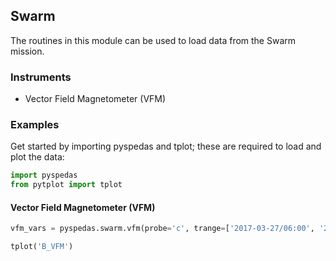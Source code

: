 ## Swarm
The routines in this module can be used to load data from the Swarm mission. 

### Instruments
- Vector Field Magnetometer (VFM)

### Examples
Get started by importing pyspedas and tplot; these are required to load and plot the data:

```python
import pyspedas
from pytplot import tplot
```

#### Vector Field Magnetometer (VFM)

```python
vfm_vars = pyspedas.swarm.vfm(probe='c', trange=['2017-03-27/06:00', '2017-03-27/08:00'], datatype='hr')

tplot('B_VFM')
```

